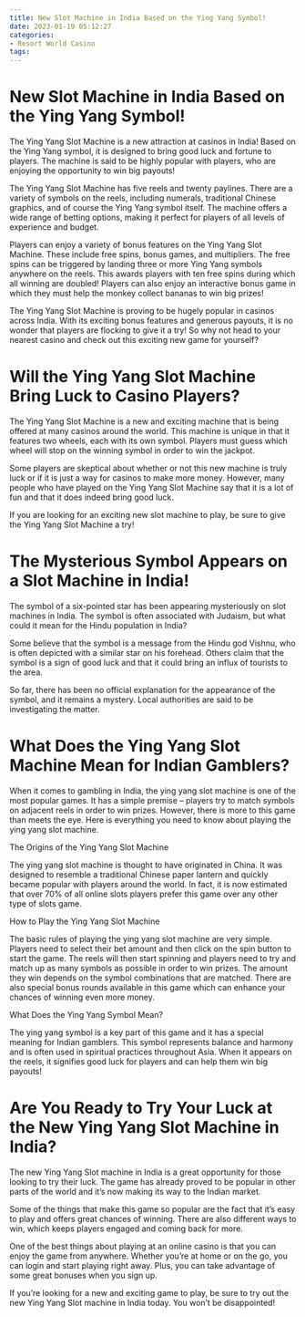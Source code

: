 ```yaml
---
title: New Slot Machine in India Based on the Ying Yang Symbol!
date: 2023-01-19 05:12:27
categories:
- Resort World Casino
tags:
---
```



#  New Slot Machine in India Based on the Ying Yang Symbol!

The Ying Yang Slot Machine is a new attraction at casinos in India! Based on the Ying Yang symbol, it is designed to bring good luck and fortune to players. The machine is said to be highly popular with players, who are enjoying the opportunity to win big payouts!

The Ying Yang Slot Machine has five reels and twenty paylines. There are a variety of symbols on the reels, including numerals, traditional Chinese graphics, and of course the Ying Yang symbol itself. The machine offers a wide range of betting options, making it perfect for players of all levels of experience and budget.

Players can enjoy a variety of bonus features on the Ying Yang Slot Machine. These include free spins, bonus games, and multipliers. The free spins can be triggered by landing three or more Ying Yang symbols anywhere on the reels. This awards players with ten free spins during which all winning are doubled! Players can also enjoy an interactive bonus game in which they must help the monkey collect bananas to win big prizes!

The Ying Yang Slot Machine is proving to be hugely popular in casinos across India. With its exciting bonus features and generous payouts, it is no wonder that players are flocking to give it a try! So why not head to your nearest casino and check out this exciting new game for yourself?

#  Will the Ying Yang Slot Machine Bring Luck to Casino Players?

The Ying Yang Slot Machine is a new and exciting machine that is being offered at many casinos around the world. This machine is unique in that it features two wheels, each with its own symbol. Players must guess which wheel will stop on the winning symbol in order to win the jackpot.

Some players are skeptical about whether or not this new machine is truly luck or if it is just a way for casinos to make more money. However, many people who have played on the Ying Yang Slot Machine say that it is a lot of fun and that it does indeed bring good luck.

If you are looking for an exciting new slot machine to play, be sure to give the Ying Yang Slot Machine a try!

#  The Mysterious Symbol Appears on a Slot Machine in India!

The symbol of a six-pointed star has been appearing mysteriously on slot machines in India. The symbol is often associated with Judaism, but what could it mean for the Hindu population in India?

Some believe that the symbol is a message from the Hindu god Vishnu, who is often depicted with a similar star on his forehead. Others claim that the symbol is a sign of good luck and that it could bring an influx of tourists to the area.

So far, there has been no official explanation for the appearance of the symbol, and it remains a mystery. Local authorities are said to be investigating the matter.

#  What Does the Ying Yang Slot Machine Mean for Indian Gamblers?

When it comes to gambling in India, the ying yang slot machine is one of the most popular games. It has a simple premise – players try to match symbols on adjacent reels in order to win prizes. However, there is more to this game than meets the eye. Here is everything you need to know about playing the ying yang slot machine.

The Origins of the Ying Yang Slot Machine

The ying yang slot machine is thought to have originated in China. It was designed to resemble a traditional Chinese paper lantern and quickly became popular with players around the world. In fact, it is now estimated that over 70% of all online slots players prefer this game over any other type of slots game.

How to Play the Ying Yang Slot Machine

The basic rules of playing the ying yang slot machine are very simple. Players need to select their bet amount and then click on the spin button to start the game. The reels will then start spinning and players need to try and match up as many symbols as possible in order to win prizes. The amount they win depends on the symbol combinations that are matched. There are also special bonus rounds available in this game which can enhance your chances of winning even more money.

What Does the Ying Yang Symbol Mean?

The ying yang symbol is a key part of this game and it has a special meaning for Indian gamblers. This symbol represents balance and harmony and is often used in spiritual practices throughout Asia. When it appears on the reels, it signifies good luck for players and can help them win big payouts!

#  Are You Ready to Try Your Luck at the New Ying Yang Slot Machine in India?

The new Ying Yang Slot machine in India is a great opportunity for those looking to try their luck. The game has already proved to be popular in other parts of the world and it’s now making its way to the Indian market.

Some of the things that make this game so popular are the fact that it’s easy to play and offers great chances of winning. There are also different ways to win, which keeps players engaged and coming back for more.

One of the best things about playing at an online casino is that you can enjoy the game from anywhere. Whether you’re at home or on the go, you can login and start playing right away. Plus, you can take advantage of some great bonuses when you sign up.

If you’re looking for a new and exciting game to play, be sure to try out the new Ying Yang Slot machine in India today. You won’t be disappointed!